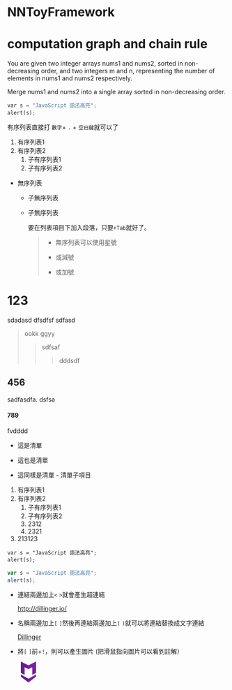 # NNToyFramework
# computation graph and chain rule
<!-- Output copied to clipboard! -->

<!-- Yay, no errors, warnings, or alerts! -->

You are given two integer arrays nums1 and nums2, sorted in non-decreasing order, and two integers m and n, representing the number of elements in nums1 and nums2 respectively.

Merge nums1 and nums2 into a single array sorted in non-decreasing order.
```python
var s = "JavaScript 語法高亮";
alert(s);
```



有序列表直接打 `數字`+ `.` + `空白鍵`就可以了

1. 有序列表1 
2. 有序列表2
	1. 子有序列表1
	2. 子有序列表2

* 無序列表
	* 子無序列表
	* 子無序列表
	
		要在列表項目下加入段落，只要`+Tab`就好了。 
		> * 無序列表可以使用星號
		> - 或減號
		> + 或加號
		> 
# 123
sdadasd
dfsdfsf sdfasd
> ookk ggyy
>> sdfsaf
>>> dddsdf
## 456
sadfasdfa. dsfsa
#### 789
fvdddd


- 這是清單
+ 這也是清單
* 這同樣是清單
      - 清單子項目

1. 有序列表1 
2. 有序列表2
	1. 子有序列表1
	2. 子有序列表2
	3. 2312
	4. 2321
3. 213123

```
var s = "JavaScript 語法高亮";
alert(s);
```

```javascript
var s = "JavaScript 語法高亮";
alert(s);
```


* 連結兩邊加上`<` `>`就會產生超連結

	<http://dillinger.io/>  
	
* 名稱兩邊加上`[` `]`然後再連結兩邊加上`(` `)`就可以將連結替換成文字連結

	[Dillinger](http://dillinger.io/ "link")
	
* 將`[` `]`前+`!`，則可以產生圖片 (把滑鼠指向圖片可以看到註解）

	![圖片參考名稱](https://raw.githubusercontent.com/adam-p/markdown-here/master/src/common/images/icon48.png "Logo")
